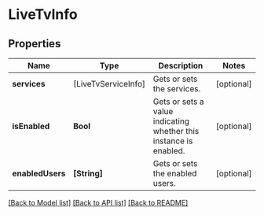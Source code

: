 # LiveTvInfo

## Properties
Name | Type | Description | Notes
------------ | ------------- | ------------- | -------------
**services** | [LiveTvServiceInfo] | Gets or sets the services. | [optional] 
**isEnabled** | **Bool** | Gets or sets a value indicating whether this instance is enabled. | [optional] 
**enabledUsers** | **[String]** | Gets or sets the enabled users. | [optional] 

[[Back to Model list]](../README.md#documentation-for-models) [[Back to API list]](../README.md#documentation-for-api-endpoints) [[Back to README]](../README.md)


